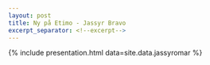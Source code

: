 ```yaml
---
layout: post
title: Ny på Etimo - Jassyr Bravo
excerpt_separator: <!--excerpt-->
---
```


{% include presentation.html data=site.data.jassyromar %}
